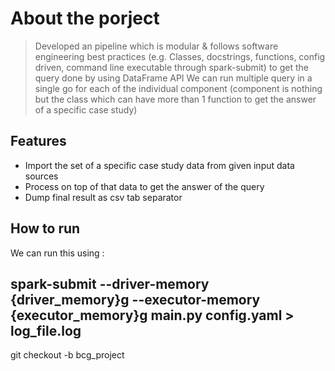 # About the porject
> Developed an pipeline which is modular & follows software engineering best practices (e.g. Classes, docstrings, functions,     config driven, command line executable through spark-submit) to get the query done by using DataFrame API
> We can run multiple query in a single go for each of the individual component (component is nothing but the class which can have more than 1 function to get the answer of a specific case study)


## Features

- Import the set of a specific case study data from given input data sources
- Process on top of that data to get the answer of the query
- Dump final result as csv tab separator


## How to run
We can run this using :

## spark-submit --driver-memory {driver_memory}g --executor-memory {executor_memory}g main.py config.yaml > log_file.log
git checkout -b bcg_project